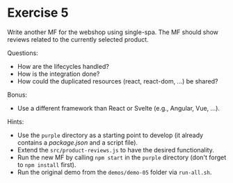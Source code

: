 # Exercise 5

Write another MF for the webshop using single-spa. The MF should show reviews related to the currently selected product.

Questions:

* How are the lifecycles handled?
* How is the integration done?
* How could the duplicated resources (react, react-dom, ...) be shared?

Bonus:

* Use a different framework than React or Svelte (e.g., Angular, Vue, ...).

Hints:

* Use the `purple` directory as a starting point to develop (it already contains a *package.json* and a script file).
* Extend the `src/product-reviews.js` to have the desired functionality.
* Run the new MF by calling `npm start` in the `purple` directory (don't forget to `npm install` first).
* Run the original demo from the `demos/demo-05` folder via `run-all.sh`.
